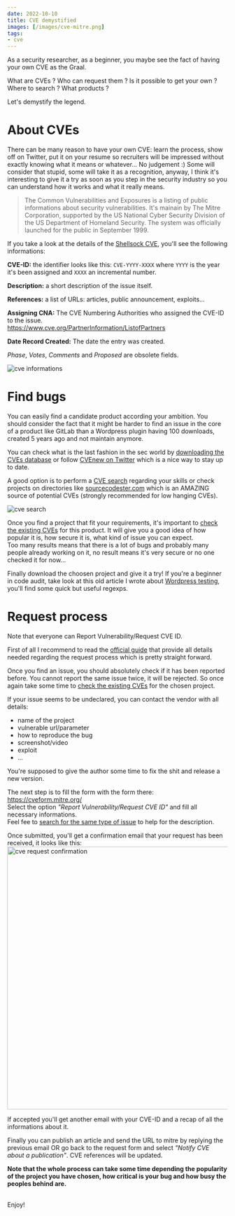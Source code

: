 ```yaml
---
date: 2022-10-10
title: CVE demystified
images: [/images/cve-mitre.png]
tags:
- cve
---
```

As a security researcher, as a beginner, you maybe see the fact of having your own CVE as the Graal.  

What are CVEs ?
Who can request them ?
Is it possible to get your own ?
Where to search ? What products ?

Let's demystify the legend.
<!--more-->


# About CVEs

There can be many reason to have your own CVE: learn the process, show off on Twitter, put it on your resume so recruiters will be impressed without exactly knowing what it means or whatever... No judgement :)
Some will consider that stupid, some will take it as a recognition, anyway, I think it's interesting to give it a try as soon as you step in the security industry so you can understand how it works and what it really means. 

> The Common Vulnerabilities and Exposures is a listing of public informations about security vulnerabilities. It's mainain by The Mitre Corporation, supported by the US National Cyber Security Division of the US Department of Homeland Security. The system was officially launched for the public in September 1999.

If you take a look at the details of the [Shellsock CVE](https://cve.mitre.org/cgi-bin/cvename.cgi?name=CVE-2014-6271), you'll see the following informations:

__CVE-ID:__ the identifier looks like this: `CVE-YYYY-XXXX` where `YYYY` is the year it's been assigned and `XXXX` an incremental number.

__Description:__ a short description of the issue itself.

__References:__ a list of URLs: articles, public announcement, exploits...

__Assigning CNA:__ The CVE Numbering Authorities who assigned the CVE-ID to the issue.  
https://www.cve.org/PartnerInformation/ListofPartners

__Date Record Created:__ The date the entry was created.

*Phase*, *Votes*, *Comments* and *Proposed* are obsolete fields.

<img src="/images/cve-infos.png" alt="cve informations" />


# Find bugs

You can easily find a candidate product according your ambition.
You should consider the fact that it might be harder to find an issue in the core of a product like GitLab than a Wordpress plugin having 100 downloads, created 5 years ago and not maintain anymore.

You can check what is the last fashion in the sec world by [downloading the CVEs database](https://cve.mitre.org/data/downloads/index.html) or follow [CVEnew on Twitter](https://twitter.com/CVEnew) which is a nice way to stay up to date.

A good option is to perform a [CVE search](https://cve.mitre.org/cgi-bin/cvekey.cgi?keyword=php) regarding your skills or check projects on directories like [sourcecodester.com](https://www.sourcecodester.com/php-project) which is an AMAZING source of potential CVEs (strongly recommended for low hanging CVEs).

<img src="/images/cve-search.png" alt="cve search" />

Once you find a project that fit your requirements, it's important to [check the existing CVEs](https://cve.mitre.org/cgi-bin/cvekey.cgi?keyword=Online+Magazine+Management) for this product.
It will give you a good idea of how popular it is, how secure it is, what kind of issue you can expect.  
Too many results means that there is a lot of bugs and probably many people already working on it, no result means it's very secure or no one checked it for now...

Finally download the choosen project and give it a try! If you're a beginner in code audit, take look at this old article I wrote about [Wordpress testing](https://10degres.net/wordpress-testing/), you'll find some quick but useful regexps.


# Request process

Note that everyone can Report Vulnerability/Request CVE ID.

First of all I recommend to read the [official guide](https://github.com/CVEProject/cveproject.github.io/blob/gh-pages/requester/reservation-guidelines.md) that provide all details needed regarding the request process which is pretty straight forward.

Once you find an issue, you should absolutely check if it has been reported before.
You cannot report the same issue twice, it will be rejected.
So once again take some time to [check the existing CVEs](https://cve.mitre.org/cgi-bin/cvekey.cgi?keyword=Online+Magazine+Management) for the chosen project.

If your issue seems to be undeclared, you can contact the vendor with all details:
- name of the project
- vulnerable url/parameter
- how to reproduce the bug
- screenshot/video
- exploit
- ...

You're supposed to give the author some time to fix the shit and release a new version.

The next step is to fill the form with the form there: https://cveform.mitre.org/  
Select the option *"Report Vulnerability/Request CVE ID"* and fill all necessary informations.  
Feel fee to [search for the same type of issue](https://cve.mitre.org/cgi-bin/cvekey.cgi?keyword=file+upload) to help for the description.

Once submitted, you'll get a confirmation email that your request has been received, it looks like this:
<img src="/images/cve-request-confirmation.png" width="600" alt="cve request confirmation" />

If accepted you'll get another email with your CVE-ID and a recap of all the informations about it.

Finally you can publish an article and send the URL to mitre by replying the previous email OR go back to the request form and select *"Notify CVE about a publication"*.
CVE references will be updated.

**Note that the whole process can take some time depending the popularity of the project you have chosen, how critical is your bug and how busy the peoples behind are.**

<br>
Enjoy!
